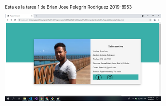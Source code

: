 Esta es la tarea 1 de Brian Jose Pelegrin Rodriguez 2019-8953

![Captura 1  de pantalla](https://github.com/BrayanPelegrin/Tarea-1-Programacion-WEB/blob/master/Tarea%201%201-2.png)

